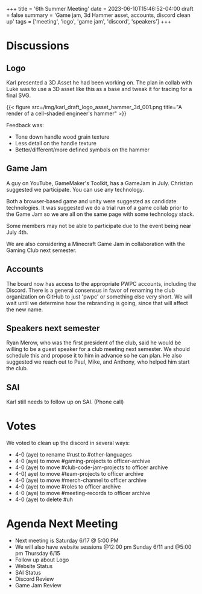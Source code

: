 +++
title = '6th Summer Meeting'
date = 2023-06-10T15:46:52-04:00
draft = false
summary = 'Game jam, 3d Hammer asset, accounts, discord clean up'
tags = ['meeting', 'logo', 'game jam', 'discord', 'speakers']
+++

# Discussions

## Logo

Karl presented a 3D Asset he had been working on. The plan in collab with Luke was to use a 3D asset like this as a base and tweak it for tracing for a final SVG.

{{< figure src=/img/karl_draft_logo_asset_hammer_3d_001.png title="A render of a cell-shaded engineer's hammer" >}}

Feedback was:
- Tone down handle wood grain texture
- Less detail on the handle texture
- Better/different/more defined symbols on the hammer

## Game Jam

A guy on YouTube, GameMaker's Toolkit, has a GameJam in July.
Christian suggested we participate. You can use any technology.

Both a browser-based game and unity were suggested as candidate technologies. It was suggested we do a trial run of a game collab prior to the Game Jam so we are all on the same page with some technology stack.

Some members may not be able to participate due to the event being near July 4th.

We are also considering a Minecraft Game Jam in collaboration with the Gaming Club next semester.

## Accounts

The board now has access to the appropriate PWPC accounts, including the Discord. There is a general consensus in favor of renaming the club organization on GitHub to just 'pwpc' or something else very short.
We will wait until we determine how the rebranding is going, since that will affect the new name.

## Speakers next semester

Ryan Merow, who was the first president of the club, said he would be willing to be a guest speaker for a club meeting next semester. We should schedule this and propose it to him in advance so he can plan. He also suggested we reach out to Paul, Mike, and Anthony, who helped him start the club.

## SAI

Karl still needs to follow up on SAI. (Phone call)

# Votes

We voted to clean up the discord in several ways:

- 4-0 (aye) to rename #rust to #other-languages
- 4-0 (aye) to move #gaming-projects to officer-archive
- 4-0 (aye) to move #club-code-jam-projects to officer archive
- 4-0( aye) to move #team-projects to officer archive
- 4-0 (aye) to move #merch-channel to officer archive
- 4-0 (aye) to move #roles to officer archive
- 4-0 (aye) to move #meeting-records to officer archive
- 4-0 (aye) to delete #uh

# Agenda Next Meeting

- Next meeting is Saturday 6/17 @ 5:00 PM
- We will also have website sessions @12:00 pm Sunday 6/11 and @5:00 pm Thursday 6/15
- Follow up about Logo
- Website Status
- SAI Status
- Discord Review
- Game Jam Review
